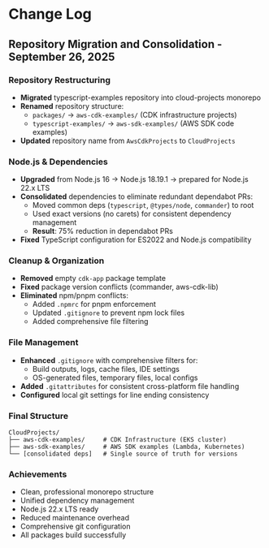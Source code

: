 # Change Log

## Repository Migration and Consolidation - September 26, 2025

### **Repository Restructuring**
- **Migrated** typescript-examples repository into cloud-projects monorepo
- **Renamed** repository structure:
  - `packages/` → `aws-cdk-examples/` (CDK infrastructure projects)
  - `typescript-examples/` → `aws-sdk-examples/` (AWS SDK code examples)
- **Updated** repository name from `AwsCdkProjects` to `CloudProjects`

### **Node.js & Dependencies**
- **Upgraded** from Node.js 16 → Node.js 18.19.1 → prepared for Node.js 22.x LTS
- **Consolidated** dependencies to eliminate redundant dependabot PRs:
  - Moved common deps (`typescript`, `@types/node`, `commander`) to root
  - Used exact versions (no carets) for consistent dependency management
  - **Result**: 75% reduction in dependabot PRs
- **Fixed** TypeScript configuration for ES2022 and Node.js compatibility

### **Cleanup & Organization**
- **Removed** empty `cdk-app` package template
- **Fixed** package version conflicts (commander, aws-cdk-lib)
- **Eliminated** npm/pnpm conflicts:
  - Added `.npmrc` for pnpm enforcement
  - Updated `.gitignore` to prevent npm lock files
  - Added comprehensive file filtering

### **File Management**
- **Enhanced** `.gitignore` with comprehensive filters for:
  - Build outputs, logs, cache files, IDE settings
  - OS-generated files, temporary files, local configs
- **Added** `.gitattributes` for consistent cross-platform file handling
- **Configured** local git settings for line ending consistency

### **Final Structure**
```
CloudProjects/
├── aws-cdk-examples/     # CDK Infrastructure (EKS cluster)
├── aws-sdk-examples/     # AWS SDK examples (Lambda, Kubernetes)
└── [consolidated deps]   # Single source of truth for versions
```

### **Achievements**
- Clean, professional monorepo structure
- Unified dependency management
- Node.js 22.x LTS ready
- Reduced maintenance overhead
- Comprehensive git configuration
- All packages build successfully